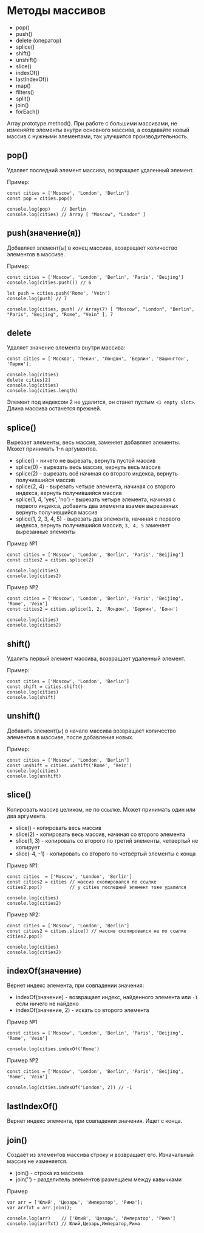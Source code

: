 # Методы массивов
- pop()
- push()
- delete (оператор)
- splice()
- shift()
- unshift()
- slice()
- indexOf()
- lastIndexOf()
- map()
- filters()
- split()
- join()
- forEach()

Array.prototype.method(). При работе с большими массивами, не изменяйте элементы внутри основного массива, а создавайте новый массив с нужными элементами, так улучшится производительность.

## pop()
Удаляет последний элемент массива, возвращает удаленный элемент.

Пример:

    const cities = ['Moscow', 'London', 'Berlin']
    const pop = cities.pop()

    console.log(pop)    // Berlin
    console.log(cities) // Array [ "Moscow", "London" ]


## push(значение(я))
Добавляет элемент(ы) в конец массива, возвращает количество элементов в массиве.

Пример: 

    const cities = ['Moscow', 'London', 'Berlin', 'Paris', 'Beijing']
    console.log(cities.push()) // 6

    let push = cities.push('Rome', 'Vein')
    console.log(push) // 7

    console.log(cities, push) // Array(7) [ "Moscow", "London", "Berlin", "Paris", "Beijing", "Rome", "Vein" ], 7

## delete
Удаляет значение элемента внутри массива:
    
    const cities = ['Москва', 'Пекин', 'Лондон', 'Берлин', 'Вашингтон', 'Париж'];

    console.log(cities)
    delete cities[2]
    console.log(cities)
    console.log(cities.length)

Элемент под индексом 2 не удалится, он станет пустым `<1 empty slot>`. Длина массива останется прежней.

## splice()
Вырезает элементы, весь массив, заменяет добавляет элементы. Может принимать 1-n аргументов.
* splice() - ничего не вырезать, вернуть пустой массив
* splice(0) - вырезать весь массив, вернуть весь массив
* splice(2) - вырезать всё начиная со второго индекса, вернуть получившийся массив
* splice(2, 4) - вырезать четыре элемента, начиная со второго индекса, вернуть получившийся массив
* splice(1, 4, 'yes', 'no') - вырезать четыре элемента, начиная с первого индекса, добавить два элемента взамен вырезанных вернуть получившийся массив
* splice(1, 2, 3, 4, 5) - вырезать два элемента, начиная с первого индекса, вернуть получившийся массив, `3, 4, 5` заменяет вырезанные элементы

Пример №1

    const cities = ['Moscow', 'London', 'Berlin', 'Paris', 'Beijing']
    const cities2 = cities.splice(2)

    console.log(cities)
    console.log(cities2)

Пример №2

    const cities = ['Moscow', 'London', 'Berlin', 'Paris', 'Beijing', 'Rome', 'Vein']
    const cities2 = cities.splice(1, 2, 'Лондон', 'Берлин', 'Бонн')

    console.log(cities)
    console.log(cities2)

## shift()
Удалить первый элемент массива, возвращает удаленный элемент.

Пример:

    const cities = ['Moscow', 'London', 'Berlin']
    const shift = cities.shift()
    console.log(cities)
    console.log(shift)

## unshift()
Добавить элемент(ы) в начало массива возвращает количество элементов в массиве, после добавления новых.

Пример:

    const cities = ['Moscow', 'London', 'Berlin']
    const unshift = cities.unshift('Rome', 'Vein')
    console.log(cities)
    console.log(unshift)

## slice()
Копировать массив целиком, не по ссылке. Может принимать один или два аргумента.

* slice()       - копировать весь массив
* slice(2)      - копировать весь массив, начиная со второго элемента
* slice(1, 3)   - копировать со второго по третий элементы, четвертый не копирует
* slice(-4, -1) - копировать со второго по четвёртый элементы с конца

Пример №1:

    const cities  = ['Moscow', 'London', 'Berlin']
    const cities2 = cities // массив скопировался по ссылке
    cities2.pop()          // у cities последний элемент тоже удалился

    console.log(cities)
    console.log(cities2)

Пример №2:

    const cities = ['Moscow', 'London', 'Berlin']
    const cities2 = cities.slice() // массив скопировался не по ссылке
    cities2.pop()

    console.log(cities)
    console.log(cities2)

## indexOf(значение)
Вернет индекс элемента, при совпадении значения:

- indexOf(значение) - возвращает индекс, найденного элемента или `-1` если ничего не найдено
- indexOf(значение, 2) - искать со второго элемента

Пример №1

    const cities = ['Moscow', 'London', 'Berlin', 'Paris', 'Beijing', 'Rome', 'Vein']

    console.log(cities.indexOf('Rome')

Пример №2

    const cities = ['Moscow', 'London', 'Berlin', 'Paris', 'Beijing', 'Rome', 'Vein']

    console.log(cities.indexOf('London', 2)) // -1

## lastIndexOf()
Вернет индекс элемента, при совпадении значения. Ищет с конца.

## join()
Создаёт из элементов массива строку и возвращает его. Изначальный массив не изменяется.

- join() - строка из массива
- join('') - разделитель элементов размещаем между кавычками

Пример

    var arr = ['Юлий', 'Цезарь', 'Император', 'Рима'];
    var arrTxt = arr.join();

    console.log(arr)    // ['Юлий', 'Цезарь', 'Император', 'Рима']
    console.log(arrTxt) // Юлий,Цезарь,Император,Рима
